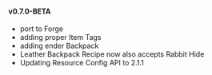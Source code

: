 #### v0.7.0-BETA
- port to Forge
- adding proper Item Tags
- adding ender Backpack
- Leather Backpack Recipe now also accepts Rabbit Hide
- Updating Resource Config API to 2.1.1
